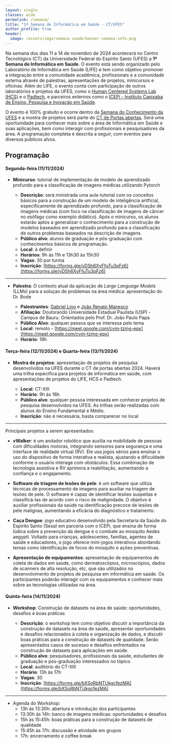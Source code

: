 ```yaml
---
layout: single
classes: wide
permalink: /semana/
title: "1ª Semana de Informática em Saúde - CT/UFES"
author_profile: true
header:
  image: /assets/imgs/semana-saude/banner-semana-info.png
---
```


Na semana dos dias 11 a 14 de novembro de 2024 acontecerá no Centro Tecnológico (CT) da Universidade Federal do Espírito Santo (UFES) a **1ª Semana de Informática em Saúde**. O evento está sendo organizado pelo Laboratório de Informática em Saúde (LIFE) e tem como objetivo promover a integração entre a comunidade acadêmica, profissionais e a comunidade externa através de palestras, apresentações de projetos, minicursos e oficinas. Além do LIFE, o evento conta com participação de outros laboratórios e projetos da UFES, como o [Human Centered Systems Lab (HCS)](https://www.instagram.com/hcs.ufes/) e o [Padtech](https://www.instagram.com/padtechufes/), e parceiros externos como o [ICEPi - Instituto Capixaba de Ensino, Pesquisa e Inovação em Saúde](https://icepi.es.gov.br/).


O evento é 100% gratuito e ocorre dentro da [Semana do Conhecimento da UFES](https://www.ufes.br/conteudo/semana-do-conhecimento-2024-acontece-em-novembro-nos-quatro-campi-da-ufes-agende-se) e a mostra de projetos será parte do [CT de Portas abertas](https://www.instagram.com/ct.ufes/p/Cyg1Z2rPVn4/?img_index=1). Será uma oportunidade para conhecer mais sobre a área de Informática em Saúde e suas aplicações, bem como interagir com profissionais e pesquisadores da área. A programação completa é descrita a seguir, com eventos para diversos públicos alvos.

## Programação

#### Segunda-feira (11/11/2024)

- **Minicurso**: tutorial de implementação de modelo de aprendizado profundo para a classificação de imagens médicas utilizando Pytorch

    - **Descrição**: será ministrada uma aula-tutorial com os conceitos básicos para a construção de um modelo de inteligência aritficial, especificamente de aprendizado profundo, para a classificação de imagens médicas (com foco na classificação de imagens de câncer no esôfago como exemplo didático). Após o minicurso, os alunos estarão aptos a generalizar o conhecimento para a construção de modelos baseados em aprendizado profundo para a classificação de outros problemas baseados na descrição de imagens.
  - **Público alvo**: alunos de graduação e pós-graduação com conhecimentos básicos de programação.
  - **Local**: à definir
  - **Horários**: 9h às 11h e 13h30 às 15h30
  - **Vagas**: 30 por turma
  - **Inscrição**: [https://forms.gle/vDSh6XyFfuTu3pFz6](https://forms.gle/vDSh6XyFfuTu3pFz6)


____

- **Palestra**: O contexto atual da aplicação de *Large Language Models* (LLMs) para a soluçao de problemas na área médica: apresentação do Dr. Bode
  
  - **Palestrantes**: [Gabriel Lino](https://www.linkedin.com/in/gabriel-lino-garcia-499266183/) e [João Renato Manesco](https://www.linkedin.com/in/joao-renato/)
  - **Afiliação**: Doutorando Universidade Estadual Paulista (USP) - Campus de Bauru. Orientados pelo Prof. Dr. João Paulo Papa
  - **Público Alvo**: qualquer pessoa que se interessa pelo tema
  - **Local**: remoto - [https://meet.google.com/cvm-tzmg-epx](https://meet.google.com/cvm-tzmg-epx)
  - **Horário**: 19h

#### Terça-feira (12/11/2024) e Quarta-feira (13/11/2024)

- **Mostra de projetos**: apresentação de projetos de pesquisa desenvolvidos na UFES durante o CT de portas abertas 2024. Haverá uma trilha específica para projetos de informática em saúde, com apresentações de projetos do LIFE, HCS e Padtech.

  - **Local**: CT-XIII
  - **Horário**: 9h às 16h
  - **Público alvo**: qualquer pessoa interessada em conhecer projetos de pesquisa desenvolvidos na UFES. As trilhas serão realizadas com alunos do Ensino Fundamental e Médio. 
  - **Inscrição**: não é necessária, basta comparecer no local

___ 

Principais projetos a serem apresentados:

- **vWalker**: é um andador robótico que auxilia na mobilidade de pessoas com dificuldades motoras, integrando sensores para segurança e uma interface de realidade virtual (RV). Ele usa jogos sérios para ensinar o uso do dispositivo de forma interativa e realista, ajustando a dificuldade conforme o usuário interage com obstáculos. Essa combinação de tecnologia assistiva e RV aprimora a reabilitação, aumentando a confiança e o engajamento.

- **Software de triagem de lesões de pele**: é um software que utiliza técnicas de processamento de imagens para auxiliar na triagem de lesões de pele. O software é capaz de identificar lesões suspeitas e classificá-las de acordo com o risco de malignidade. O objetivo é auxiliar profissionais da saúde na identificação precoce de lesões de pele malignas, aumentando a eficácia do diagnóstico e tratamento.

- **Caça Dengue**: jogo educativo desenvolvido pela Secretaria da Saúde do Espírito Santo (Sesa) em parceria com o ICEPi, que ensina de forma lúdica sobre a prevenção da dengue e o combate ao mosquito Aedes aegypti. Voltado para crianças, adolescentes, famílias, agentes de saúde e educadores, o jogo oferece mini-jogos interativos abordando temas como identificação de focos do mosquito e ações preventivas.

- **Apresentação de equipamentos**: apresentação de equipamentos de coleta de dados em saúde, como dermatoscópios, microscópios, dados de scanners de alta resolução, etc, que são utilizados no desenvolvimento de projetos de pesquisa em informática em saúde. Os participantes poderão interagir com os equipamentos e conhecer mais sobre as tecnologias utilizadas na área.



#### Quinta-feira (14/11/2024)

- **Workshop**: Construção de datasets na área de saúde: oportunidades, desafios e boas práticas

  - **Descrição**: o workshop tem como objetivo discutir a importância da construção de datasets na área de saúde, apresentar oportunidades e desafios relacionados à coleta e organização de dados, e discutir boas práticas para a construção de datasets de qualidade. Serão apresentados casos de sucesso e desafios enfrentados na construção de datasets para aplicações em saúde.
  - **Público alvo**: pesquisadores, profissionais da saúde, estudantes de graduação e pós-graduação interessados no tópico
  - **Local**: auditório do CT-XIII
  - **Horário**: 13h às 17h
  - **Vagas**: 30
  - **Inscrição**: [https://forms.gle/bXSoRbNTUkgcfezMA](https://forms.gle/bXSoRbNTUkgcfezMA)

____
- Agenda do Workshop:
  - 13h às 13:30h: abertura e introdução dos participantes
  - 13:30h às 14h: banco de imagens médicas: oportunidades e desafios
  - 15h às 15:45h: boas práticas para a construção de datasets de qualidade
  - 15:45h às 17h: discussão e atividade em grupos
  - 17h: encerramento e coffee break




